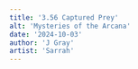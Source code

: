 ```yaml
---
title: '3.56 Captured Prey'
alt: 'Mysteries of the Arcana'
date: '2024-10-03'
author: 'J Gray'
artist: 'Sarrah'
---
```

